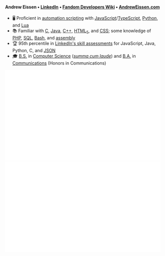 #### Andrew Eissen • [LinkedIn](https://linkedin.com/in/andreweissen) • [Fandom Developers Wiki](https://dev.fandom.com/eizen) • [AndrewEissen.com](https://andreweissen.com) ####
* 🖥️ Proficient in [automation scripting](https://en.wikipedia.org/wiki/Scripting_language) with [JavaScript](https://en.wikipedia.org/wiki/JavaScript)/[TypeScript](https://en.wikipedia.org/wiki/TypeScript), [Python](https://en.wikipedia.org/wiki/Python_(programming_language)), and [Lua](https://en.wikipedia.org/wiki/Lua_(programming_language))
* 📚 Familiar with [C](https://en.wikipedia.org/wiki/C_(programming_language)), [Java](https://en.wikipedia.org/wiki/Java_(programming_language)), [C++](https://en.wikipedia.org/wiki/C%2B%2B), [HTML<sub>5</sub>](https://en.wikipedia.org/wiki/HTML5), and [CSS](https://en.wikipedia.org/wiki/CSS); some knowledge of [PHP](https://en.wikipedia.org/wiki/PHP), [SQL](https://en.wikipedia.org/wiki/SQL), [Bash](https://en.wikipedia.org/wiki/Bash_(Unix_shell)), and [assembly](https://en.wikipedia.org/wiki/Assembly_language)
* 🏆 95th percentile in [LinkedIn's skill assessments](https://www.linkedin.com/help/linkedin/answer/94427/linkedin-skill-assessments?lang=en) for JavaScript, Java, Python, C, and [JSON](https://en.wikipedia.org/wiki/JSON)
* 🎓 [B.S.](https://en.wikipedia.org/wiki/Bachelor_of_Science) in [Computer Science](https://en.wikipedia.org/wiki/Computer_science) ([*summa cum laude*](https://en.wikipedia.org/wiki/Latin_honors#Distinctions)) and [B.A.](https://en.wikipedia.org/wiki/Bachelor_of_Arts) in [Communications](https://en.wikipedia.org/wiki/Communication_studies) (Honors in Communications)
<a href="https://github.com/jstrieb/github-stats">
 
![overview](https://github.com/andreweissen/github-stats/blob/master/generated/overview.svg)
![languages](https://github.com/andreweissen/github-stats/blob/master/generated/languages.svg)
  
</a>

